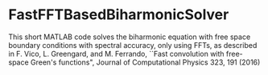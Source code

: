 # FastFFTBasedBiharmonicSolver

This short MATLAB code solves the biharmonic equation with free space boundary conditions with spectral accuracy, only using FFTs, as described in F. Vico, L. Greengard, and M. Ferrando, ``Fast convolution with free-space Green's functions", Journal of Computational Physics 323, 191 (2016)
